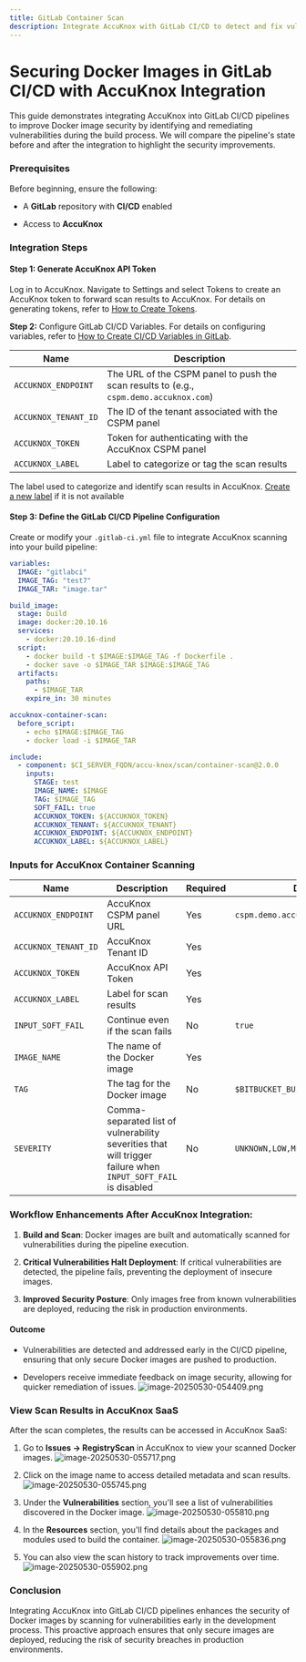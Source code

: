 ```yaml
---
title: GitLab Container Scan
description: Integrate AccuKnox with GitLab CI/CD to detect and fix vulnerabilities in Docker images before deployment from code to cloud.
---
```


# Securing Docker Images in GitLab CI/CD with AccuKnox Integration

This guide demonstrates integrating AccuKnox into GitLab CI/CD pipelines to improve Docker image security by identifying and remediating vulnerabilities during the build process. We will compare the pipeline's state before and after the integration to highlight the security improvements.

### Prerequisites

Before beginning, ensure the following:

- A **GitLab** repository with **CI/CD** enabled

- Access to **AccuKnox**

### Integration Steps

#### Step 1: Generate AccuKnox API Token

Log in to AccuKnox. Navigate to Settings and select Tokens to create an AccuKnox token to forward scan results to AccuKnox. For details on generating tokens, refer to [How to Create Tokens](https://help.accuknox.com/how-to/how-to-create-tokens/?h=token "https://help.accuknox.com/how-to/how-to-create-tokens/?h=token").

**Step 2:** Configure GitLab CI/CD Variables. For details on configuring variables, refer to [How to Create CI/CD Variables in GitLab](https://docs.gitlab.com/ee/ci/variables/ "https://docs.gitlab.com/ee/ci/variables/").

| **Name**             | **Description**                                                                        |
| -------------------- | -------------------------------------------------------------------------------------- |
| `ACCUKNOX_ENDPOINT`  | The URL of the CSPM panel to push the scan results to (e.g., `cspm.demo.accuknox.com`) |
| `ACCUKNOX_TENANT_ID` | The ID of the tenant associated with the CSPM panel                                    |
| `ACCUKNOX_TOKEN`     | Token for authenticating with the AccuKnox CSPM panel                                  |
| `ACCUKNOX_LABEL`     | Label to categorize or tag the scan results                                            |

The label used to categorize and identify scan results in AccuKnox. [Create a new label](https://help.accuknox.com/how-to/how-to-create-labels/ "https://help.accuknox.com/how-to/how-to-create-labels/") if it is not available

#### Step 3: Define the GitLab CI/CD Pipeline Configuration

Create or modify your `.gitlab-ci.yml` file to integrate AccuKnox scanning into your build pipeline:

```yaml
variables:
  IMAGE: "gitlabci"
  IMAGE_TAG: "test7"
  IMAGE_TAR: "image.tar"

build_image:
  stage: build
  image: docker:20.10.16
  services:
    - docker:20.10.16-dind
  script:
    - docker build -t $IMAGE:$IMAGE_TAG -f Dockerfile .
    - docker save -o $IMAGE_TAR $IMAGE:$IMAGE_TAG
  artifacts:
    paths:
      - $IMAGE_TAR
    expire_in: 30 minutes

accuknox-container-scan:
  before_script:
    - echo $IMAGE:$IMAGE_TAG
    - docker load -i $IMAGE_TAR

include:
  - component: $CI_SERVER_FQDN/accu-knox/scan/container-scan@2.0.0
    inputs:
      STAGE: test
      IMAGE_NAME: $IMAGE
      TAG: $IMAGE_TAG
      SOFT_FAIL: true
      ACCUKNOX_TOKEN: ${ACCUKNOX_TOKEN}
      ACCUKNOX_TENANT: ${ACCUKNOX_TENANT}
      ACCUKNOX_ENDPOINT: ${ACCUKNOX_ENDPOINT}
      ACCUKNOX_LABEL: ${ACCUKNOX_LABEL}
```

### Inputs for AccuKnox Container Scanning

| **Name**             | **Description**                                                                                               | **Required** | **Default**                        |
| -------------------- | ------------------------------------------------------------------------------------------------------------- | ------------ | ---------------------------------- |
| `ACCUKNOX_ENDPOINT`  | AccuKnox CSPM panel URL                                                                                       | Yes          | `cspm.demo.accuknox.com`           |
| `ACCUKNOX_TENANT_ID` | AccuKnox Tenant ID                                                                                            | Yes          |                                    |
| `ACCUKNOX_TOKEN`     | AccuKnox API Token                                                                                            | Yes          |                                    |
| `ACCUKNOX_LABEL`     | Label for scan results                                                                                        | Yes          |                                    |
| `INPUT_SOFT_FAIL`    | Continue even if the scan fails                                                                               | No           | `true`                             |
| `IMAGE_NAME`         | The name of the Docker image                                                                                  | Yes          |                                    |
| `TAG`                | The tag for the Docker image                                                                                  | No           | `$BITBUCKET_BUILD_NUMBER`          |
| `SEVERITY`           | Comma-separated list of vulnerability severities that will trigger failure when `INPUT_SOFT_FAIL` is disabled | No           | `UNKNOWN,LOW,MEDIUM,HIGH,CRITICAL` |

### Workflow Enhancements After AccuKnox Integration:

1. **Build and Scan**: Docker images are built and automatically scanned for vulnerabilities during the pipeline execution.

2. **Critical Vulnerabilities Halt Deployment**: If critical vulnerabilities are detected, the pipeline fails, preventing the deployment of insecure images.

3. **Improved Security Posture**: Only images free from known vulnerabilities are deployed, reducing the risk in production environments.

#### Outcome

- Vulnerabilities are detected and addressed early in the CI/CD pipeline, ensuring that only secure Docker images are pushed to production.

- Developers receive immediate feedback on image security, allowing for quicker remediation of issues.
  ![image-20250530-054409.png](./images/gitlab-container-scan/1.png)

### View Scan Results in AccuKnox SaaS

After the scan completes, the results can be accessed in AccuKnox SaaS:

1.  Go to **Issues → RegistryScan** in AccuKnox to view your scanned Docker images.
    ![image-20250530-055717.png](./images/gitlab-container-scan/2.png)

2.  Click on the image name to access detailed metadata and scan results.
    ![image-20250530-055745.png](./images/gitlab-container-scan/3.png)

3.  Under the **Vulnerabilities** section, you'll see a list of vulnerabilities discovered in the Docker image.
    ![image-20250530-055810.png](./images/gitlab-container-scan/4.png)

4.  In the **Resources** section, you'll find details about the packages and modules used to build the container.
    ![image-20250530-055836.png](./images/gitlab-container-scan/5.png)

5.  You can also view the scan history to track improvements over time.
    ![image-20250530-055902.png](./images/gitlab-container-scan/6.png)

### Conclusion

Integrating AccuKnox into GitLab CI/CD pipelines enhances the security of Docker images by scanning for vulnerabilities early in the development process. This proactive approach ensures that only secure images are deployed, reducing the risk of security breaches in production environments.
